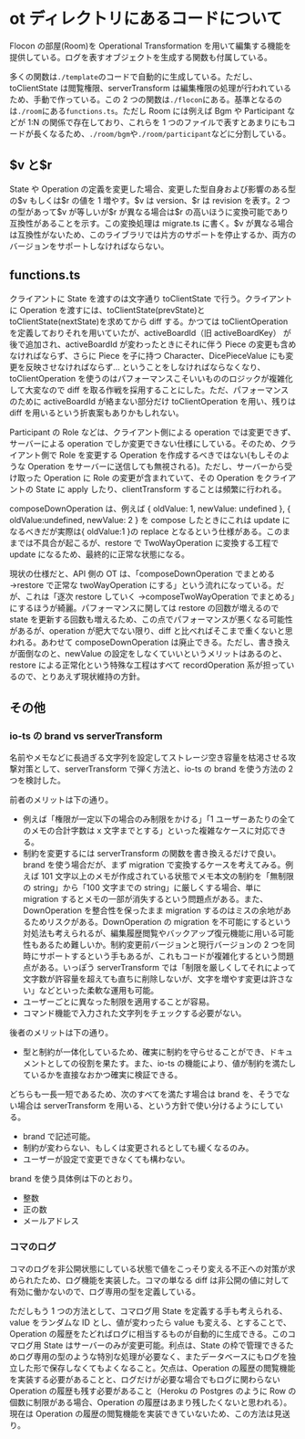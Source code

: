 # ot ディレクトリにあるコードについて

Flocon の部屋(Room)を Operational Transformation を用いて編集する機能を提供している。ログを表すオブジェクトを生成する関数も付属している。

多くの関数は`./template`のコードで自動的に生成している。ただし、toClientState は閲覧権限、serverTransform は編集権限の処理が行われているため、手動で作っている。この 2 つの関数は`./flocon`にある。基準となるのは`./room`にある`functions.ts`。ただし Room には例えば Bgm や Participant などが 1:N の関係で存在しており、これらを 1 つのファイルで表すとあまりにもコードが長くなるため、`./room/bgm`や`./room/participant`などに分割している。

## \$v と\$r

State や Operation の定義を変更した場合、変更した型自身および影響のある型の\$v もしくは\$r の値を 1 増やす。\$v は version、\$r は revision を表す。2 つの型があって\$v が等しいが\$r が異なる場合は\$r の高いほうに変換可能であり互換性があることを示す。この変換処理は migrate.ts に書く。$v が異なる場合は互換性がないため、このライブラリでは片方のサポートを停止するか、両方のバージョンをサポートしなければならない。

## functions.ts

クライアントに State を渡すのは文字通り toClientState で行う。クライアントに Operation を渡すには、toClientState(prevState)と toClientState(nextState)を求めてから diff する。かつては toClientOperation を定義しておりそれを用いていたが、activeBoardId（旧 activeBoardKey） が後で追加され、activeBoardId が変わったときにそれに伴う Piece の変更も含めなければならず、さらに Piece を子に持つ Character、DicePieceValue にも変更を反映させなければならず… ということをしなければならなくなり、toClientOperation を使うのはパフォーマンスこそいいもののロジックが複雑化して大変なので diff を取る作戦を採用することにした。ただ、パフォーマンスのために activeBoardId が絡まない部分だけ toClientOperation を用い、残りは diff を用いるという折衷案もありかもしれない。

Participant の Role などは、クライアント側による operation では変更できず、サーバーによる operation でしか変更できない仕様にしている。そのため、クライアント側で Role を変更する Operation を作成するべきではない(もしそのような Operation をサーバーに送信しても無視される)。ただし、サーバーから受け取った Operation に Role の変更が含まれていて、その Operation をクライアントの State に apply したり、clientTransform することは頻繁に行われる。

composeDownOperation は、例えば { oldValue: 1, newValue: undefined }, { oldValue:undefined, newValue: 2 } を compose したときにこれは update になるべきだが実際は{ oldValue:1 }の replace となるという仕様がある。このままでは不具合が起こるが、restore で TwoWayOperation に変換する工程で update になるため、最終的に正常な状態になる。

現状の仕様だと、API 側の OT は、「composeDownOperation でまとめる →restore で正常な twoWayOperation にする」という流れになっている。だが、これは「逐次 restore していく →composeTwoWayOperation でまとめる」にするほうが綺麗。パフォーマンスに関しては restore の回数が増えるので state を更新する回数も増えるため、この点でパフォーマンスが悪くなる可能性があるが、operation が肥大でない限り、diff と比べればそこまで重くないと思われる。あわせて composeDownOperation は廃止できる。ただし、書き換えが面倒なのと、newValue の設定をしなくていいというメリットはあるのと、restore による正常化という特殊な工程はすべて recordOperation 系が担っているので、とりあえず現状維持の方針。

## その他

### io-ts の brand vs serverTransform

名前やメモなどに長過ぎる文字列を設定してストレージ空き容量を枯渇させる攻撃対策として、serverTransform で弾く方法と、io-ts の brand を使う方法の 2 つを検討した。

前者のメリットは下の通り。

-   例えば「権限が一定以下の場合のみ制限をかける」「1 ユーザーあたりの全てのメモの合計字数は x 文字までとする」といった複雑なケースに対応できる。
-   制約を変更するには serverTransform の関数を書き換えるだけで良い。brand を使う場合だが、まず migration で変換するケースを考えてみる。例えば 101 文字以上のメモが作成されている状態でメモ本文の制約を「無制限の string」から「100 文字までの string」に厳しくする場合、単に migration するとメモの一部が消失するという問題点がある。また、DownOperation を整合性を保ったまま migration するのはミスの余地があるためリスクがある。DownOperation の migration を不可能にするという対処法も考えられるが、編集履歴閲覧やバックアップ復元機能に用いる可能性もあるため難しいか。制約変更前バージョンと現行バージョンの 2 つを同時にサポートするという手もあるが、これもコードが複雑化するという問題点がある。いっぽう serverTransform では「制限を厳しくしてそれによって文字数が許容量を超えても直ちに削除しないが、文字を増やす変更は許さない」などといった柔軟な運用も可能。
-   ユーザーごとに異なった制限を適用することが容易。
-   コマンド機能で入力された文字列をチェックする必要がない。

後者のメリットは下の通り。

-   型と制約が一体化しているため、確実に制約を守らせることができ、ドキュメントとしての役割を果たす。また、io-ts の機能により、値が制約を満たしているかを直接なおかつ確実に検証できる。

どちらも一長一短であるため、次のすべてを満たす場合は brand を、そうでない場合は serverTransform を用いる、という方針で使い分けるようにしている。

-   brand で記述可能。
-   制約が変わらない、もしくは変更されるとしても緩くなるのみ。
-   ユーザーが設定で変更できなくても構わない。

brand を使う具体例は下のとおり。

-   整数
-   正の数
-   メールアドレス

### コマのログ

コマのログを非公開状態にしている状態で値をこっそり変える不正への対策が求められたため、ログ機能を実装した。コマの単なる diff は非公開の値に対して有効に働かないので、ログ専用の型を定義している。

ただしもう 1 つの方法として、コマログ用 State を定義する手も考えられる、value をランダムな ID とし、値が変わったら value も変える、とすることで、Operation の履歴をたどればログに相当するものが自動的に生成できる。このコマログ用 State はサーバーのみが変更可能。利点は、State の枠で管理できるためログ専用の型のような特別な処理が必要なく、またデータベースにもログを独立した形で保存しなくてもよくなること。欠点は、Operation の履歴の閲覧機能を実装する必要があることと、ログだけが必要な場合でもログに関わらない Operation の履歴も残す必要があること（Heroku の Postgres のように Row の個数に制限がある場合、Operation の履歴はあまり残したくないと思われる）。現在は Operation の履歴の閲覧機能を実装できていないため、この方法は見送り。

[^1]: composeUpOperation や composeTwoWayOperation は、現時点で使う場面がないため実装していません。
